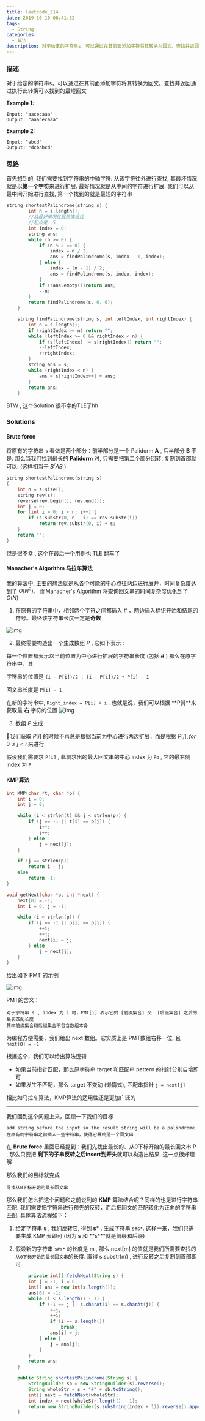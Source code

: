 ```yaml
---
title: leetcode_214
date: 2019-10-10 08:41:32
tags: 
  - String
categories: 
  - 算法
description: 对于给定的字符串s，可以通过在其前面添加字符将其转换为回文。查找并返回通过执行此转换可以找到的最短回文。
---
```


### 描述

对于给定的字符串s，可以通过在其前面添加字符将其转换为回文。查找并返回通过执行此转换可以找到的最短回文

**Example 1:**

```
Input: "aacecaaa"
Output: "aaacecaaa"
```

**Example 2:**

```
Input: "abcd"
Output: "dcbabcd"
```

### 思路

首先想到的, 我们需要找到字符串的中轴字符. 从该字符往外进行查找, 其最坏情况就是以**第一个字符**来进行扩展. 最好情况就是从中间的字符进行扩展. 我们可以从最中间开始进行查找, 第一个找到的就是最短的字符串

```cpp
string shortestPalindrome(string s) {
        int n = s.length();
        //从最好情况往最差情况找
        //起点是 .5
        int index = 0;
        string ans;
        while (n >= 0) {
            if (n % 2 == 0) {
                index = n / 2;
                ans = findPalindrome(s, index - 1, index);
            } else {
                index = (n - 1) / 2;
                ans = findPalindrome(s, index, index);
            }
            if (!ans.empty())return ans;
            --n;
        }
        return findPalindrome(s, 0, 0);
    }

    string findPalindrome(string s, int leftIndex, int rightIndex) {
        int n = s.length();
        if (rightIndex >= n) return "";
        while (leftIndex >= 0 && rightIndex < n) {
            if (s[leftIndex] != s[rightIndex]) return "";
            --leftIndex;
            ++rightIndex;
        }
        string ans = s;
        while (rightIndex < n) {
            ans = s[rightIndex++] + ans;
        }
        return ans;
    }
```

BTW , 这个Solution 很不幸的TLE了hh

### Solutions

#### Brute force

将原有的字符串 `s` 看做是两个部分：前半部分是一个 Palidorm **A** , 后半部分 **B** 不是. 那么当我们找到最长的 **Palidorm** 时, 只需要把第二个部分回转, 复制到首部就可以. (这样相当于 $B^rAB$ )

```cpp
string shortestPalindrome(string s)
{
    int n = s.size();
    string rev(s);
    reverse(rev.begin(), rev.end());
    int j = 0;
    for (int i = 0; i < n; i++) {
        if (s.substr(0, n - i) == rev.substr(i))
            return rev.substr(0, i) + s;
    }
    return "";
}
```

但是很不幸 , 这个在最后一个用例也 TLE 翻车了

#### Manacher's Algorithm 马拉车算法

我的算法中, 主要的想法就是从各个可能的中心点往两边进行展开，时间复杂度达到了 $O(N^2)$。 而Manacher's Algorithm 将查询回文串的时间复杂度优化到了 $O(N)$

1. 在原有的字符串中，相邻两个字符之间都插入 $\#$ ，两边插入标识开始和结尾的符号。最终该字符串长度一定是**奇数**

![img](https://pic4.zhimg.com/80/v2-8c613143224234c971d9b5353a3f05aa_hd.jpg)

2. 最终需要构造出一个生成数组 $P$ , 它如下表示 : 

每一个位置都表示以当前位置为中心进行扩展的字符串长度 (包括 **#** )  那么在原字符串中，其

字符串的位置是 `(i - P[i])/2 , (i - P[i])/2 + P[i] - 1`

回文串长度是 `P[i] - 1`

在新的字符串中, `Right_index = P[i] + i` . 也就是说，我们可以根据 **P[i]**来获取最 **右** 字符的位置
![img](https://pic4.zhimg.com/80/v2-d570f7a9e732d577d556b0e6cff1d263_hd.jpg)

3. 数组 $P$ 生成

我们获取 $P[i]$ 的时候不再总是根据当前为中心进行两边扩展，而是根据 $P[j], for\;0\le j <i$ 来进行

假设我们需要求 `P[i]` , 此前求出的最大回文串的中心 index 为 `Po` , 它的最右侧 index 为 `P`

#### KMP算法

```C
int KMP(char *t, char *p) {
    int i = 0;
    int j = 0;

    while (i < strlen(t) && j < strlen(p)) {
        if (j == -1 || t[i] == p[j]) {
            i++;
            j++;
        } else
            j = next[j];
    }

    if (j == strlen(p))
        return i - j;
    else
        return -1;
}

void getNext(char *p, int *next) {
    next[0] = -1;
    int i = 0, j = -1;

    while (i < strlen(p)) {
        if (j == -1 || p[i] == p[j]) {
            ++i;
            ++j;
            next[i] = j;
        } else
            j = next[j];
    }
}

```

给出如下 PMT 的示例

![img](https://pic1.zhimg.com/80/v2-40b4885aace7b31499da9b90b7c46ed3_hd.jpg)

PMT的含义：

```
对于字符串 s , index 为 i 时，PMT[i] 表示它的 [前缀集合] 交  [后缀集合] 之后的最长匹配长度
其中前缀集合和后缀集合不包含数组本身
```

为编程方便需要，我们给出 next 数组。它实质上是 PMT数组右移一位, 且`next[0] = -1`

根据这个，我们可以给出算法逻辑

- 如果当前指针匹配，那么原字符串 target 和匹配串 pattern 的指针分别自增即可
- 如果发生不匹配，那么 target 不变动 (懒惰式), 匹配串指针 `j = next[j]`

相比如马拉车算法，KMP算法的适用性还是更加广泛的

---

我们回到这个问题上来，回顾一下我们的目标

```
add string before the input so the result string will be a palindrome
在原有的字符串之前插入一些字符串，使得它最终是一个回文串
```

在 **Brute force** 里面已经提到：我们先找出最长的、从0下标开始的最长回文串 P , 那么只要把 **剩下的子串反转之后insert到开头**就可以构造出结果. 这一点很好理解

那么我们的目标就变成

```
寻找从0下标开始的最长回文串
```

那么我们怎么把这个问题和之前说到的 **KMP** 算法结合呢？同样的也是进行字符串匹配. 我们需要把字符串进行预先的反转，而后把回文的匹配转化为正向的字符串匹配. 具体算法流程如下：

1. 给定字符串 **s** , 我们反转它, 得到 **s\*** . 生成字符串 `s#s*`. 这样一来，我们只需要生成 KMP 表即可 (因为 **s** 和 **s\***就是前缀和后缀)

2. 假设新的字符串 `s#s*` 的长度是 m , 那么 next[m] 的值就是我们所需要查找的 `从0下标开始的最长回文串`的长度. 取得 s.substr(m) , 进行反转之后复制到首部即可

```java
		private int[] fetchNext(String s) {
        int j = -1, i = 0;
        int[] ans = new int[s.length()];
        ans[0] = -1;
        while (i < s.length() - 1) {
            if (-1 == j || s.charAt(i) == s.charAt(j)) {
                ++j;
                ++i;
                if (i == s.length())
                    break;
                ans[i] = j;
            } else {
                j = ans[j];
            }
        }
        return ans;
    }

    public String shortestPalindrome(String s) {
        StringBuilder sb = new StringBuilder(s).reverse();
        String wholeStr = s + "#" + sb.toString();
        int[] next = fetchNext(wholeStr);
        int index = next[wholeStr.length() - 1];
        return new StringBuilder(s.substring(index + 1)).reverse().append(s).toString();
    }
```

